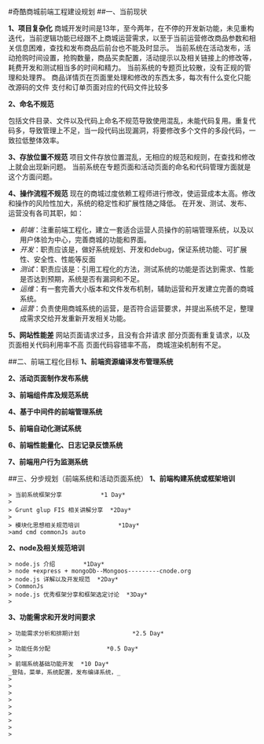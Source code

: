 #奇酷商城前端工程建设规划
##一、当前现状

**1、项目复杂化**
商城开发时间是13年，至今两年，在不停的开发新功能，未见重构迭代，当前逻辑功能已经跟不上商城运营需求，以至于当前运营修改商品参数和相关信息困难，查找和发布商品后前台也不能及时显示。
当前系统在活动发布，活动抢购时间设置，抢购数量，商品买卖配置，活动提示以及相关链接上的修改等，耗费开发和测试相当多的时间和精力。
当前系统的专题页比较散，没有正规的管理和处理界。
商品详情页在页面里处理和修改的东西太多，每次有什么变化只能改源码的文件
支付和订单页面对应的代码文件比较多

**2、命名不规范**

包括文件目录、文件以及代码上命名不规范导致使用混乱，未能代码复用。重复代码多，导致管理上不足，当一段代码出现漏洞，将要修改多个文件的多段代码，一致拉低整体效率。

**3、存放位置不规范**
项目文件存放位置混乱，无相应的规范和规则，在查找和修改上就会出现新问题。
当前系统在专题页面和活动页面的命名和代码管理方面就是这个方面问题。

**4、操作流程不规范**
现在的商城过度依赖工程师进行修改，使运营成本太高。修改和操作的风险性加大，系统的稳定性和扩展性随之降低。
在开发、测试、发布、运营没有各司其职，如：
- *前端*：注重前端工程化，建立一套适合运营人员操作的前端管理系统，以及以用户体验为中心，完善商城的功能和界面。
-	*开发*：职责应该是，做好系统规划、开发和debug，保证系统功能、可扩展性、安全性、性能等反面
-	*测试*：职责应该是：引用工程化的方法，测试系统的功能是否达到需求、性能是否达到预期，系统是否有漏洞和不足。
- *运维*：有一套完善大小版本和文件发布机制，辅助运营和开发建立完善的商城系统。
-	*运营*：负责使用商城系统的运营，是否符合运营要求，并提出系统不足，整理成需求交给开发重新开发相关功能。


**5、网站性能差**
网站页面请求过多，且没有合并请求
部分页面有重复请求，以及页面相关代码利用率不高
页面代码容错率不高，
商城渲染机制有不足。


##二、前端工程化目标
**1、前端资源编译发布管理系统**

**2、活动页面制作发布系统**

**3、前端组件库及规范系统**

**4、基于中间件的前端管理系统**

**5、前端自动化测试系统**

**6、前端性能量化、日志记录反馈系统**

**7、前端用户行为监测系统**

##三、分步规划（前端系统和活动页面系统）
**1、前端构建系统或框架培训**

	> 当前系统框架分享  		 *1 Day*
	>
	> Grunt glup FIS 相关讲解分享  *2Day*
	>
	> 模块化思想相关规范培训			*1Day*
	>amd cmd commonJs auto

**2、node及相关规范培训**
	
	> node.js 介绍        *1Day*
	> node +express + mongoDb--Mongoos---------cnode.org
	> node.js 详解以及开发规范  *2Day*
	> CommonJs
	> node.js 优秀框架分享和框架选定讨论	 *3Day*
	>

**3、功能需求和开发时间要求**
	
	> 功能需求分析和排期计划				*2.5 Day*
	>
	> 功能任务分配				*0.5 Day*
	> 
	> 前端系统基础功能开发  *10 Day*
	_登陆，菜单，系统配置，发布编译系统，_
	>
	>	
	>
	>
	>
	>
	>
	>
	>

